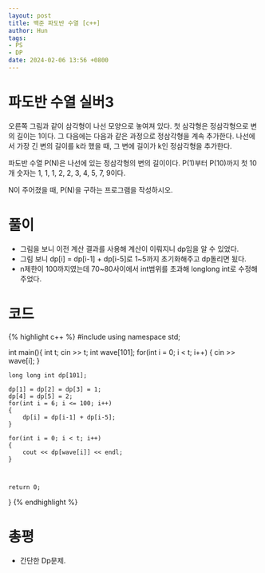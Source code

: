 ```yaml
---
layout: post
title: 백준 파도반 수열 [c++]
author: Hun
tags:
- PS
- DP
date: 2024-02-06 13:56 +0800
---
```


# 파도반 수열 실버3

오른쪽 그림과 같이 삼각형이 나선 모양으로 놓여져 있다. 첫 삼각형은 정삼각형으로 변의 길이는 1이다. 그 다음에는 다음과 같은 과정으로 정삼각형을 계속 추가한다. 나선에서 가장 긴 변의 길이를 k라 했을 때, 그 변에 길이가 k인 정삼각형을 추가한다.

파도반 수열 P(N)은 나선에 있는 정삼각형의 변의 길이이다. P(1)부터 P(10)까지 첫 10개 숫자는 1, 1, 1, 2, 2, 3, 4, 5, 7, 9이다.

N이 주어졌을 때, P(N)을 구하는 프로그램을 작성하시오.

# 풀이
- 그림을 보니 이전 계산 결과를 사용해 계산이 이뤄지니 dp임을 알 수 있었다.
- 그림 보니 dp[i] = dp[i-1] + dp[i-5]로 1~5까지 초기화해주고 dp돌리면 됬다.
- n제한이 100까지였는데 70~80사이에서 int범위를 초과해 longlong int로 수정해주었다. 

# 코드
{% highlight c++ %}
#include <iostream>
using namespace std;

int main(){
    int t;
    cin >> t;
    int wave[101];
    for(int i = 0; i < t; i++)
    {
        cin >> wave[i];
    }

    long long int dp[101];

    dp[1] = dp[2] = dp[3] = 1;
    dp[4] = dp[5] = 2;
    for(int i = 6; i <= 100; i++)
    {
        dp[i] = dp[i-1] + dp[i-5];
    }

    for(int i = 0; i < t; i++)
    {
        cout << dp[wave[i]] << endl;
    }



    return 0;
}
{% endhighlight %}

# 총평
- 간단한 Dp문제.